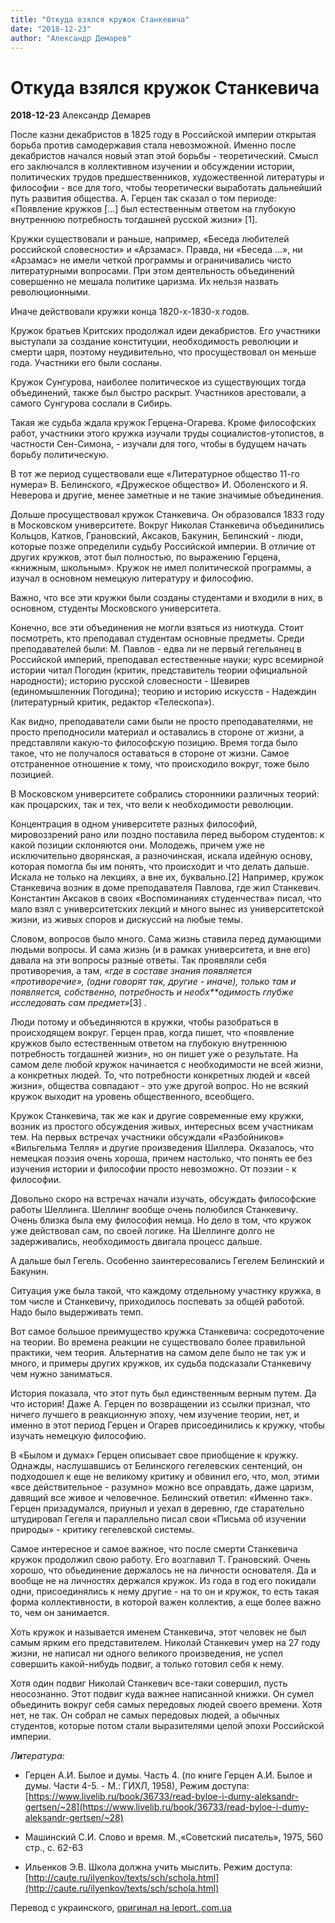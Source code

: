```yaml
---
title: "Откуда взялся кружок Станкевича"
date: "2018-12-23"
author: "Александр Демарев"
---
```


# Откуда взялся кружок Станкевича

**2018-12-23** Александр Демарев

После казни декабристов в 1825 году в Российской империи открытая борьба против самодержавия стала невозможной. Именно после декабристов начался новый этап этой борьбы - теоретический. Смысл его заключался в коллективном изучении и обсуждении истории, политических трудов предшественников, художественной литературы и философии - все для того, чтобы теоретически выработать дальнейший путь развития общества. А. Герцен так сказал о том периоде: «Появление кружков [...] был естественным ответом на глубокую внутреннюю потребность тогдашней русской жизни» [1].

Кружки существовали и раньше, например, «Беседа любителей российской словесности» и «Арзамас». Правда, ни «Беседа ...», ни «Арзамас» не имели четкой программы и ограничивались чисто литературными вопросами. При этом деятельность объединений совершенно не мешала политике царизма. Их нельзя назвать революционными.

Иначе действовали кружки конца 1820-х-1830-х годов.

Кружок братьев Критских продолжал идеи декабристов. Его участники выступали за создание конституции, необходимость революции и смерти царя, поэтому неудивительно, что просуществовал он меньше года. Участники его были сосланы.

Кружок Сунгурова, наиболее политическое из существующих тогда объединений, также был быстро раскрыт. Участников арестовали, а самого Сунгурова сослали в Сибирь.

Такая же судьба ждала кружок Герцена-Огарева. Кроме философских работ, участники этого кружка изучали труды социалистов-утопистов, в частности Сен-Симона, - изучали для того, чтобы в будущем начать борьбу политическую.

В тот же период существовали еще «Литературное общество 11-го нумера» В. Белинского, «Дружеское общество» И. Оболенского и Я. Неверова и другие, менее заметные и не такие значимые объединения.

Дольше просуществовал кружок Станкевича. Он образовался 1833 году в Московском университете. Вокруг Николая Станкевича объединились Кольцов, Катков, Грановский, Аксаков, Бакунин, Белинский - люди, которые позже определили судьбу Российской империи. В отличие от других кружков, этот был полностью, по выражению Герцена, «книжным, школьным». Кружок не имел политической программы, а изучал в основном немецкую литературу и философию.

Важно, что все эти кружки были созданы студентами и входили в них, в основном, студенты Московского университета.

Конечно, все эти объединения не могли взяться из ниоткуда. Стоит посмотреть, кто преподавал студентам основные предметы. Среди преподавателей были: М. Павлов - едва ли не первый гегельянец в Российской империй, преподавал естественные науки; курс всемирной истории читал Погодин (критик, представитель теории официальной народности); историю русской словесности - Шевирев (единомышленник Погодина); теорию и историю искусств - Надеждин (литературный критик, редактор «Телескопа»).

Как видно, преподаватели сами были не просто преподавателями, не просто преподносили материал и оставались в стороне от жизни, а представляли какую-то философскую позицию. Время тогда было такое, что не получалося оставаться в стороне от жизни. Самое отстраненное отношение к тому, что происходило вокруг, тоже было позицией.

В Московском университете собрались сторонники различных теорий: как процарских, так и тех, что вели к необходимости революции.

Концентрация в одном университете разных философий, мировоззрений рано или поздно поставила перед выбором студентов: к какой позиции склоняются они. Молодежь, причем уже не исключительно дворянская, а разночинская, искала идейную основу, которая помогла бы им понять, что происходит и что делать дальше. Искала не только на лекциях, а вне их, буквально.[2] Например, кружок Станкевича возник в доме преподавателя Павлова, где жил Станкевич. Константин Аксаков в своих «Воспоминаниях студенчества» писал, что мало взял с университетских лекций и много вынес из университетской жизни, из живых споров и дискуссий на любые темы.

Словом, вопросов было много. Сама жизнь ставила перед думающими людьми вопросы. И сама жизнь (и в рамках университета, и вне его) давала на эти вопросы разные ответы. Так проявляли себя противоречия, а там, *«где в составе знания появляется* *«противоречие», (одни говорят так, другие - иначе), только там и появляется, собственно, потребность и необх**одимость* *глубже исследовать сам предмет»*[3] .

Люди потому и объединяются в кружки, чтобы разобраться в происходящем вокруг. Герцен прав, когда пишет, что «появление кружков было естественным ответом на глубокую внутреннюю потребность тогдашней жизни», но он пишет уже о результате. На самом деле любой кружок начинается с необходимости не всей жизни, а конкретных людей. То, что потребности конкретных людей и «всей жизни», общества совпадают - это уже другой вопрос. Но не всякий кружок выходит на уровень общественного, всеобщего.

Кружок Станкевича, так же как и другие современные ему кружки, возник из простого обсуждения живых, интересных всем участникам тем. На первых встречах участники обсуждали «Разбойников» «Вильгельма Телля» и другие произведения Шиллера. Оказалось, что немецкая поэзия очень хороша, причем настолько, что понять ее без изучения истории и философии просто невозможно. От поэзии - к философии.

Довольно скоро на встречах начали изучать, обсуждать философские работы Шеллинга. Шеллинг вообще очень полюбился Станкевичу. Очень близка была ему философия немца. Но дело в том, что кружок уже действовал сам, по своей логике. На Шеллинге долго не задерживались, необходимость двигала процесс дальше.

А дальше был Гегель. Особенно заинтересовались Гегелем Белинский и Бакунин.

Ситуация уже была такой, что каждому отдельному участнку кружка, в том числе и Станкевичу, приходилось поспевать за общей работой. Надо было выдерживать темп.

Вот самое большое преимущество кружка Станкевича: сосредоточение на теории. Во времена реакции не существовало более правильной практики, чем теория. Альтернатив на самом деле было не так уж и много, и примеры других кружков, их судьба подсказали Станкевичу чем нужно заниматься.

История показала, что этот путь был единственным верным путем. Да что история! Даже А. Герцен по возвращении из ссылки признал, что ничего лучшего в реакционную эпоху, чем изучение теории, нет, и именно в этот период Герцен и Огарев присоединились к кружку, чтобы изучать немецкую философию.

В «Былом и думах» Герцен описывает свое приобщение к кружку. Однажды, наслушавшись от Белинского гегелевских сентенций, он подходошел к еще не великому критику и обвинил его, что, мол, этими «все действительное - разумно» можно все оправдать, даже царизм, давящий все живое и человечное. Белинский ответил: «Именно так». Герцен призадумался, приуныл и уехал в деревню, где старательно штудировал Гегеля и параллельно писал свои «Письма об изучении природы» - критику гегелевской системы.

Самое интересное и самое важное, что после смерти Станкевича кружок продолжил свою работу. Его возглавил Т. Грановский. Очень хорошо, что обьединение держалось не на личности основателя. Да и вообще не на личностях держался кружок. Из года в год его покидали одни, присоединялись к нему другие - на то он и кружок, то есть такая форма коллективности, в которой важен коллектив, а еще более важно то, чем он занимается.

Хоть кружок и называется именем Станкевича, этот человек не был самым ярким его представителем. Николай Станкевич умер на 27 году жизни, не написал ни одного великого произведения, не успел совершить какой-нибудь подвиг, а только готовил себя к нему.

Хотя один подвиг Николай Станкевич все-таки совершил, пусть неосознанно. Этот подвиг куда важнее написанной книжки. Он сумел обьединить вокруг себя самых передовых людей своего времени. Хотя нет, не так. Он собрал не самых передовых людей, а обычных студентов, которые потом стали выразителями целой эпохи Российской империи.

*Л**и**тература:*

* Герцен А.И. Былое и думы. Часть 4. (по книге Герцен А.И. Былое и думы. Части 4-5. - М.: ГИХЛ, 1958), Режим доступа: [https://www.livelib.ru/book/36733/read-byloe-i-dumy-aleksandr-gertsen/~28](https://www.livelib.ru/book/36733/read-byloe-i-dumy-aleksandr-gertsen/~28)

* Машинский С.И. Слово и время. М.,«Советский писатель», 1975, 560 стр., с. 62-63

* Ильенков Э.В. Школа должна учить мыслить. Режим доступа: [http://caute.ru/ilyenkov/texts/sch/schola.html](http://caute.ru/ilyenkov/texts/sch/schola.html)

Перевод с украинского, [оригинал на leport.,com.ua](http://www.leport.com.ua/chomu-vynyk-gurtok-stankevycha/)